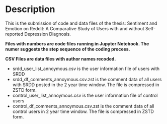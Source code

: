 # Description
This is the submission of code and data files of the thesis: Sentiment and Emotion on Reddit: A Comparative Study of Users with and without Self-reported Depression Diagnosis.

**Files with numbers are code files running in Jupyter Notebook. The numer suggests the step sequence of the coding process.**

**CSV Files are data files with author names recoded.**

- srdd_user_list_annoymous.csv  is the user information file of users with SRDD
- srdd_df_comments_annoymous.csv.zst is the comment data of all users with SRDD posted in the 2 year time window. The file is compressed in ZSTD form.
- control_user_list_annoymous.csv is the user information file of control users
- control_df_comments_annoymous.csv.zst is the comment data of all control users in 2 year time window. The file is compressed in ZSTD form.

